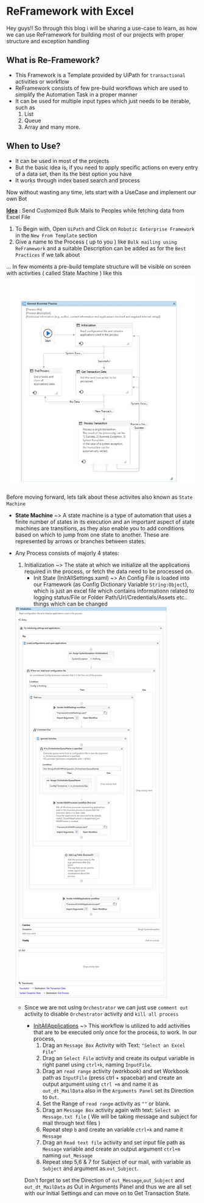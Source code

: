 # ReFramework with Excel
 
Hey guys!! So through this blog i will be sharing a use-case to learn, as how we can use ReFramework for building most of our projects with proper structure and exception handling

## What is Re-Framework?
* This Framework is a Template provided by UiPath for ```transactional``` activities or workflow
* ReFramework consists of few pre-build workflows which are used to simplify the Automation Task in a proper manner
* It can be used for multiple input types which just needs to be iterable, such as
  1. List
  2. Queue
  3. Array
  and many more.

## When to Use?
* It can be used in most of the projects
* But the basic idea is, if you need to apply specific actions on every entry of a data set, then its the best option you have
* It works through index based search and process

Now without wasting any time, lets start with a UseCase and implement our own Bot

<b><u>Idea</u></b> : Send Customized Bulk Mails to Peoples while fetching data from Excel File

1. To Begin with, Open ```UiPath``` and Click on ```Robotic Enterprise Framework``` in the ```New From Template``` section
2. Give a name to the Process ( up to you ) like ```Bulk mailing using ReFramework``` and a suitable Description can be added as for the ```Best Practices``` if we talk about

... In few moments a pre-build template structure will be visible on screen with activities ( called State Machine ) like this <img src="Images/Re-Framework.jpg" />

Before moving forward, lets talk about these activites also known as ```State Machine```
* <b>State Machine</b> ~> A state machine is a type of automation that uses a finite number of states in its execution and an important aspect of state machines are transitions, as they also enable you to add conditions based on which to jump from one state to another. These are represented by arrows or branches between states.
* Any Process consists of majorly 4 states:
  1. Initialization ~> The state at which we initialize all the applications required in the process, or fetch the data need to be processed on.
      * Init State (InitAllSettings.xaml) ~> An Config File is loaded into our Framework (as Config Dictionary Variable ```String:Object```), which is just an excel file which contains informationn related to logging status/File or Folder Path/Url/Credentials/Assets etc.. things which can be changed
  <img src="Images/InitAllSettings.jpg" />
  
   * Since we are not using ```Orchestrator``` we can just use ```comment out``` activity to disable ```Orchestrator``` activity and ```kill all process```
      * <u>InitAllApplications</u> ~> This workflow is utilized to add activities that are to be executed only once for the process, to work. In our process,
        1. Drag an ```Message Box``` Activity with Text: ```"Select an Excel File"```
        2. Drag an ```Select File``` activity and create its output variable in right panel using ```ctrl+k```, naming ```InputFile```.
        3. Drag an ```read range``` activity (workbook) and set Workbook path as ```InputFile``` (press ctrl + spacebar) and create an output argument using ```ctrl +m``` and name it as ```out_dt_MailData``` also in the ```Arguments Panel``` set its Direction to ```Out```.
        4. Set the Range of ```read range``` activity as ```""``` or blank.
        5. Drag an ```Message Box``` activity again with text: ```Select an Message.txt file``` ( We will be taking message and subject for mail through text files )
        6. Repeat step ```b``` and create an variable ```ctrl+k``` and name it ```Message```
        7. Drag an ```Read text file``` activity and set input file path as ```Message``` variable and create an output argument ```ctrl+m``` naming ```out_Message```
        8. Repeat step 5,6 & 7 for Subject of our mail, with variable as ```Subject``` and argument as ```out_Subject```.
        
       Don't forget to set the Direction of ```out_Message```,```out_Subject``` and ```out_dt_MailData``` as Out in Arguments Panel and thus we are all set with our Initial Settings and can move on to Get Transaction State.
   
    
    
  
